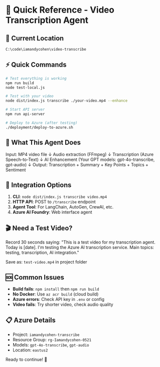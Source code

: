 # 🚀 Quick Reference - Video Transcription Agent

## 📍 Current Location
`C:\code\iamandycohen\video-transcribe`

## ⚡ Quick Commands

```bash
# Test everything is working
npm run build
node test-local.js

# Test with your video
node dist/index.js transcribe ./your-video.mp4 --enhance

# Start API server
npm run api-server

# Deploy to Azure (after testing)
./deployment/deploy-to-azure.sh
```

## 🎯 What This Agent Does

Input: MP4 video file
↓
Audio extraction (FFmpeg)
↓
Transcription (Azure Speech-to-Text)
↓
AI Enhancement (Your GPT models: gpt-4o-transcribe, gpt-audio)
↓
Output: Transcription + Summary + Key Points + Topics + Sentiment

## 🔗 Integration Options

1. **CLI**: `node dist/index.js transcribe video.mp4`
2. **HTTP API**: POST to `/transcribe` endpoint
3. **Agent Tool**: For LangChain, AutoGen, CrewAI, etc.
4. **Azure AI Foundry**: Web interface agent

## 🎬 Need a Test Video?

Record 30 seconds saying:
"This is a test video for my transcription agent. Today is [date]. I'm testing the Azure AI transcription service. Main topics: testing, transcription, AI integration."

Save as: `test-video.mp4` in project folder

## 🆘 Common Issues

- **Build fails**: `npm install` then `npm run build`
- **No Docker**: Use `az acr build` (cloud build)
- **Azure errors**: Check API key in `.env` or config
- **Video fails**: Try shorter video, check audio quality

## 📋 Azure Details

- Project: `iamandycohen-transcribe` 
- Resource Group: `rg-Iamandycohen-0521`
- Models: `gpt-4o-transcribe`, `gpt-audio`
- Location: `eastus2`

Ready to continue! 🚀
